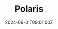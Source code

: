 ---
title: Polaris
date: 2024-06-01T09:01:00Z
url: null
image: polaris-zoey.png
tags:
  - all
  - zoey
---